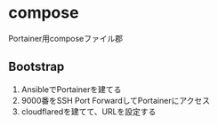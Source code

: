 # compose

Portainer用composeファイル郡

## Bootstrap

1. AnsibleでPortainerを建てる
2. 9000番をSSH Port ForwardしてPortainerにアクセス
3. cloudflaredを建てて、URLを設定する
